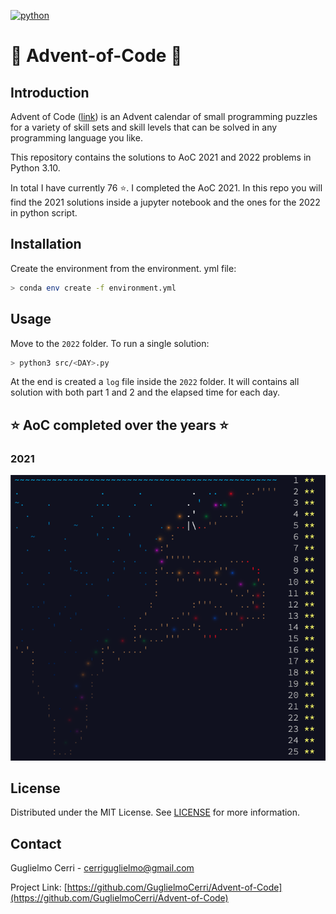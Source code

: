 [![python](https://img.shields.io/badge/python-v3.10.8-green)](https://www.python.org/)

# 🎄 Advent-of-Code 🎅

## Introduction
Advent of Code ([link](https://adventofcode.com/2022/about)) is an Advent calendar of small programming puzzles for a variety of skill sets and skill levels that can be solved in any programming language you like.

This repository contains the solutions to AoC 2021 and 2022 problems in Python 3.10.

In total I have currently 76 ⭐. I completed the AoC 2021. In this repo you will find the 2021 solutions inside a jupyter notebook and the ones for the 2022 in python script.

## Installation

Create the environment from the environment.
yml file:

```bash
> conda env create -f environment.yml
```

## Usage

Move to the `2022` folder. To run a single solution:

```bash
> python3 src/<DAY>.py
```

At the end is created a `log` file inside the `2022` folder. It will contains all solution with both part 1 and 2 and the elapsed time for each day.


## ⭐ AoC completed over the years ⭐ 

### **2021**

![AoC2021](docs/completed_2021.png)


## License

Distributed under the MIT License. See [LICENSE](./LICENSE) for more information.


## Contact

Guglielmo Cerri - cerriguglielmo@gmail.com

Project Link: [https://github.com/GuglielmoCerri/Advent-of-Code](https://github.com/GuglielmoCerri/Advent-of-Code)


